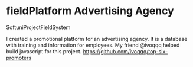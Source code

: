 # fieldPlatform Advertising Agency
SoftuniProjectFieldSystem

I created a promotional platform for an advertising agency. It is a database with training and information for employees. My friend @ivoqqq helped build javascript for this project.
https://github.com/ivoqqq/top-six-promoters
